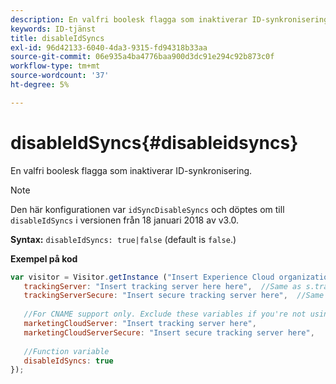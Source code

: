 ```yaml
---
description: En valfri boolesk flagga som inaktiverar ID-synkronisering.
keywords: ID-tjänst
title: disableIdSyncs
exl-id: 96d42133-6040-4da3-9315-fd94318b33aa
source-git-commit: 06e935a4ba4776baa900d3dc91e294c92b873c0f
workflow-type: tm+mt
source-wordcount: '37'
ht-degree: 5%

---
```


# disableIdSyncs{#disableidsyncs}

En valfri boolesk flagga som inaktiverar ID-synkronisering.

>[!NOTE]
>
>Den här konfigurationen var `idSyncDisableSyncs` och döptes om till `disableIdSyncs` i versionen från 18 januari 2018 av v3.0.

**Syntax:** `disableIdSyncs: true|false` (default is  `false`.)

**Exempel på kod**

```js
var visitor = Visitor.getInstance ("Insert Experience Cloud organization ID here",{ 
   trackingServer: "Insert tracking server here here",  //Same as s.trackingServer 
   trackingServerSecure: "Insert secure tracking server here",  //Same as s.trackingServerSecure 
 
   //For CNAME support only. Exclude these variables if you're not using CNAME 
   marketingCloudServer: "Insert tracking server here", 
   marketingCloudServerSecure: "Insert secure tracking server here", 
 
   //Function variable 
   disableIdSyncs: true 
});
```
